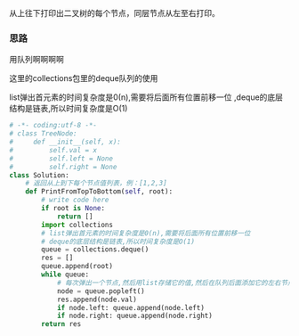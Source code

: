 从上往下打印出二叉树的每个节点，同层节点从左至右打印。

### 思路

用队列啊啊啊啊

这里的collections包里的deque队列的使用

list弹出首元素的时间复杂度是0(n),需要将后面所有位置前移一位 ,deque的底层结构是链表,所以时间复杂度是O(1)

```python
# -*- coding:utf-8 -*-
# class TreeNode:
#     def __init__(self, x):
#         self.val = x
#         self.left = None
#         self.right = None
class Solution:
    # 返回从上到下每个节点值列表，例：[1,2,3]
    def PrintFromTopToBottom(self, root):
        # write code here
        if root is None:
            return []
        import collections
        # list弹出首元素的时间复杂度是0(n),需要将后面所有位置前移一位
        # deque的底层结构是链表,所以时间复杂度是O(1)
        queue = collections.deque()
        res = []
        queue.append(root)
        while queue:
            # 每次弹出一个节点,然后用list存储它的值,然后在队列后面添加它的左右节点,依次循环
            node = queue.popleft()
            res.append(node.val)
            if node.left: queue.append(node.left)
            if node.right: queue.append(node.right)
        return res
```

